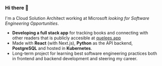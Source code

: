 ### Hi there 👋

I'm a Cloud Solution Architect working at Microsoft _looking for Software Engineering Opportunities_.

- **Developing a full stack app** for tracking books and connecting with other readers that is publicly accesible at [quelees.app](https://quelees.app)
- Made with **React** (with Next.js), **Python** as the API backend, **PostgreSQL** and hosted in **Kubernetes**.
- Long-term project for learning best software engineering practices both in frontend and backend development and steering my career.
